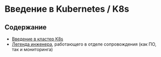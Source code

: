 # Введение в Kubernetes / K8s

## Содержание

- [Введение в кластер K8s](https://github.com/lamjob1993/kubernetes-monitoring/tree/main/kubernetes/beggining)
- [Легенда инженера](https://github.com/lamjob1993/kubernetes-monitoring/tree/main/kubernetes/legend), работающего в отделе сопровождения (как ПО, так и мониторинга)
